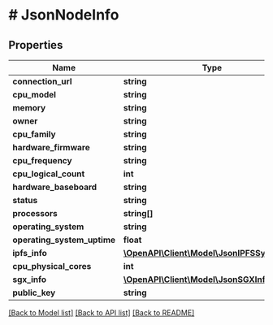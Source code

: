 # # JsonNodeInfo

## Properties

Name | Type | Description | Notes
------------ | ------------- | ------------- | -------------
**connection_url** | **string** |  | [optional]
**cpu_model** | **string** |  | [optional]
**memory** | **string** |  | [optional]
**owner** | **string** |  | [optional]
**cpu_family** | **string** |  | [optional]
**hardware_firmware** | **string** |  | [optional]
**cpu_frequency** | **string** |  | [optional]
**cpu_logical_count** | **int** |  | [optional]
**hardware_baseboard** | **string** |  | [optional]
**status** | **string** |  | [optional]
**processors** | **string[]** |  | [optional]
**operating_system** | **string** |  | [optional]
**operating_system_uptime** | **float** |  | [optional]
**ipfs_info** | [**\OpenAPI\Client\Model\JsonIPFSSystemInfo**](JsonIPFSSystemInfo.md) |  | [optional]
**cpu_physical_cores** | **int** |  | [optional]
**sgx_info** | [**\OpenAPI\Client\Model\JsonSGXInfo**](JsonSGXInfo.md) |  | [optional]
**public_key** | **string** |  | [optional]

[[Back to Model list]](../../README.md#models) [[Back to API list]](../../README.md#endpoints) [[Back to README]](../../README.md)
